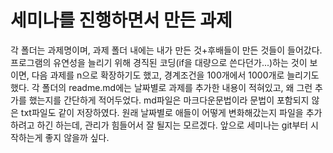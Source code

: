 # 세미나를 진행하면서 만든 과제
각 폴더는 과제명이며, 과제 폴더 내에는 내가 만든 것+후배들이 만든 것들이 들어갔다.
프로그램의 유연성을 늘리기 위해 경직된 코딩(if을 대량으로 쓴다던가...)하는 것이 보이면, 다음 과제를 n으로 확장하기도 했고, 경계조건을 100개에서 1000개로 늘리기도 했다.
각 폴더의 readme.md에는 날짜별로 과제를 추가한 내용이 적혀있고, 왜 그런 추가를 했는지를 간단하게 적어두었다. md파일은 마크다운문법이라 문법이 포함되지 않은 txt파일도 같이 저장하였다.
원래 날짜별로 애들이 어떻게 변화해갔는지 파일을 추가하려고 하긴 하는데, 관리가 힘들어서 잘 될지는 모르겠다.
앞으로 세미나는 git부터 시작하는게 좋지 않을까 싶다.  